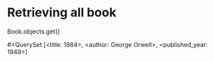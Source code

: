 # Retrieving all book

Book.objects.get()

#<QuerySet [<title: 1984>, <author: George Orwell>, <published_year: 1949>]